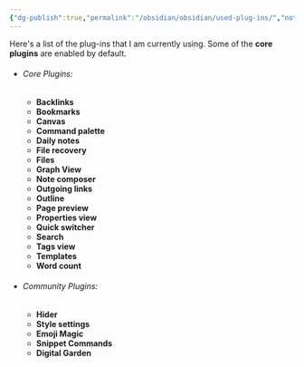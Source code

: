 ```yaml
---
{"dg-publish":true,"permalink":"/obsidian/obsidian/used-plug-ins/","noteIcon":""}
---
```


Here's a list of the plug-ins that I am currently using. Some of the **core plugins** are enabled by default.

- ###### Core Plugins:
    
    - **Backlinks**
    - **Bookmarks**
    - **Canvas**
    - **Command palette**
    - **Daily notes**
    - **File recovery**
    - **Files**
    - **Graph View**
    - **Note composer**
    - **Outgoing links**
    - **Outline**
    - **Page preview**
    - **Properties view**
    - **Quick switcher**
    - **Search**
    - **Tags view**
    - **Templates**
    - **Word count**
- ###### Community Plugins:
    
    - **Hider**
    - **Style settings**
    - **Emoji Magic**
    - **Snippet Commands**
    - **Digital Garden**